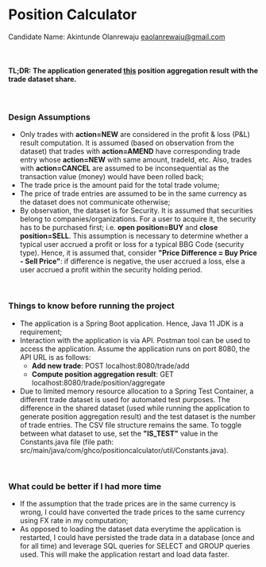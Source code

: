 # Position Calculator

Candidate Name: Akintunde Olanrewaju <eaolanrewaju@gmail.com>

<br/>

#### TL;DR: The application generated [this](https://docs.google.com/document/d/1-_rGSQW2lj9l4En2u0qTbFypkjeWP_DW4mqbFM6ips8/edit?usp=sharing) position aggregation result with the trade dataset share.

<br/>

### Design Assumptions
- Only trades with **action=NEW** are considered in the profit & loss (P&L) result computation. It is assumed (based on observation from the dataset) that trades with **action=AMEND** have corresponding trade entry whose **action=NEW** with same amount, tradeId, etc. Also, trades with **action=CANCEL** are assumed to be inconsequential as the transaction value (money) would have been rolled back;
- The trade price is the amount paid for the total trade volume;
- The price of trade entries are assumed to be in the same currency as the dataset does not communicate otherwise;
- By observation, the dataset is for Security. It is assumed that securities belong to companies/organizations. For a user to acquire it, the security has to be purchased first; i.e. **open position=BUY** and **close position=SELL**. This assumption is necessary to determine whether a typical user accrued a profit or loss for a typical BBG Code (security type). Hence, it is assumed that, consider **"Price Difference = Buy Price - Sell Price"**: if difference is negative, the user accrued a loss, else a user accrued a profit within the security holding period. 

<br/>

### Things to know before running the project
- The application is a Spring Boot application. Hence, Java 11 JDK is a requirement;
- Interaction with the application is via API. Postman tool can be used to access the application. Assume the application runs on port 8080, the API URL is as follows:
  - **Add new trade**: POST localhost:8080/trade/add
  - **Compute position aggregation result**: GET localhost:8080/trade/position/aggregate
- Due to limited memory resource allocation to a Spring Test Container, a different trade dataset is used for automated test purposes. The difference in the shared dataset (used while running the application to generate position aggregation result) and the test dataset is the number of trade entries. The CSV file structure remains the same. To toggle between what dataset to use, set the **"IS_TEST"** value in the Constants.java file (file path: src/main/java/com/ghco/positioncalculator/util/Constants.java).

<br/>

### What could be better if I had more time
- If the assumption that the trade prices are in the same currency is wrong, I could have converted the trade prices to the same currency using FX rate in my computation;
- As opposed to loading the dataset data everytime the application is restarted, I could have persisted the trade data in a database (once and for all time) and leverage SQL queries for SELECT and GROUP queries used. This will make the application restart and load data faster.
